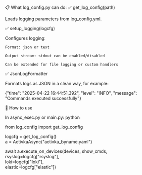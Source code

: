 📋 What log_config.py can do:
✅ get_log_config(path)

Loads logging parameters from log_config.yml.  

✅ setup_logging(logcfg)

Configures logging:  

    Format: json or text  

    Output stream: stdout can be enabled/disabled  

    Can be extended for file logging or custom handlers  

✅ JsonLogFormatter

Formats logs as JSON in a clean way, for example:  

{"time": "2025-04-22 16:44:51,392", "level": "INFO", "message": "Commands executed successfully"}

🚀 How to use

In async_exec.py or main.py:
python

from log_config import get_log_config  

logcfg = get_log_config()  
a = ActivkaAsync("activka_byname.yaml")  

await a.execute_on_devices(devices, show_cmds,  
                           rsyslog=logcfg["rsyslog"],  
                           loki=logcfg["loki"],  
                           elastic=logcfg["elastic"])  
